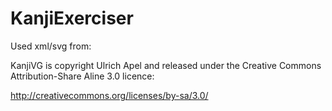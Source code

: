 # KanjiExerciser

Used xml/svg from:

KanjiVG is copyright Ulrich Apel and released under the Creative Commons
Attribution-Share Aline 3.0 licence:

http://creativecommons.org/licenses/by-sa/3.0/
